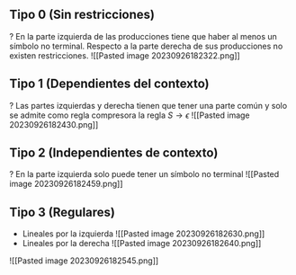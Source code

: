 ## Tipo 0 (Sin restricciones)
?
En la parte izquierda de las producciones tiene que haber al menos un símbolo no terminal. Respecto a la parte derecha de sus producciones no existen restricciones.
![[Pasted image 20230926182322.png]]

## Tipo 1 (Dependientes del contexto)
?
Las partes izquierdas y derecha tienen que tener una parte común y solo se admite como regla compresora la regla $S \rightarrow \epsilon$ 
![[Pasted image 20230926182430.png]]

## Tipo 2 (Independientes de contexto)
?
En la parte izquierda solo puede tener un símbolo no terminal
![[Pasted image 20230926182459.png]]

## Tipo 3 (Regulares)
- Lineales por la izquierda
![[Pasted image 20230926182630.png]]
- Lineales por la derecha
![[Pasted image 20230926182640.png]]



![[Pasted image 20230926182545.png]]
